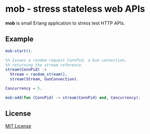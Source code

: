 # mob - stress stateless web APIs

**mob** is small Erlang application to stress test HTTP APIs.

## Example

```erlang
mob:start().

%% Issues a random request ConnPid, a Gun connection,
%% returning the stream reference.
stream(ConnPid) ->
  Stream = random_stream(),
  stream(Stream, GunConnection).

Concurrency = 5.

mob:add(fun (ConnPid) -> stream(ConnPid) end, Concurrency).
```

## License

[MIT License](https://raw.github.com/michaelnisi/mob/master/LICENSE)
